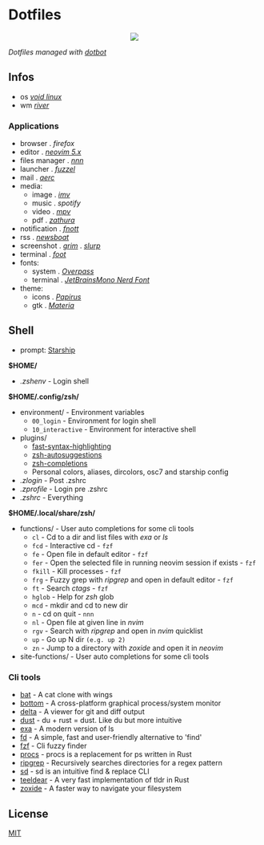 # Dotfiles

<p align="center"><img src="https://git.sr.ht/~novakane/dotfiles/blob/main/meta/previews/river.png"river""/></a></p>

_Dotfiles managed with [dotbot](https://github.com/anishathalye/dotbot)_

## Infos

- os _[void linux](https://voidlinux.org/)_
- wm _[river](https://github.com/ifreund/river)_

### Applications

- browser . _firefox_
- editor . _[neovim 5.x](https://github.com/neovim/neovim)_
- files manager . _[nnn](https://github.com/jarun/nnn)_
- launcher . _[fuzzel](https://codeberg.org/dnkl/fuzzel)_
- mail . _[aerc](https://git.sr.ht/~sircmpwn/aerc)_
- media:
  * image . _[imv](https://github.com/eXeC64/imv)_
  * music . _spotify_
  * video . _[mpv](https://github.com/mpv-player/mpv)_
  * pdf . _[zathura](https://pwmt.org/projects/zathura/)_
- notification . _[fnott](https://codeberg.org/dnkl/fnott)_
- rss . _[newsboat](https://newsboat.org/)_
- screenshot . _[grim](https://github.com/emersion/grim)_ . _[slurp](https://github.com/emersion/slurp)_
- terminal . _[foot](https://codeberg.org/dnkl/foot)_
- fonts:
  * system . _[Overpass](https://overpassfont.org/)_
  * terminal . _[JetBrainsMono Nerd Font](https://github.com/ryanoasis/nerd-fonts)_
- theme:
  * icons . _[Papirus](https://github.com/PapirusDevelopmentTeam/papirus-icon-theme)_
  * gtk . _[Materia](https://github.com/nana-4/materia-theme)_

## Shell

- prompt: [Starship](https://github.com/starship/starship)

**$HOME/**
- _.zshenv_ - Login shell

**$HOME/.config/zsh/**
- environment/ - Environment variables
  * `00_login` - Environment for login shell
  * `10_interactive` - Environment for interactive shell
- plugins/
  * [fast-syntax-highlighting](https://github.com/zdharma/fast-syntax-highlighting)
  * [zsh-autosuggestions](https://github.com/zsh-users/zsh-autosuggestions)
  * [zsh-completions](https://github.com/zsh-users/zsh-completions)
  * Personal colors, aliases, dircolors, osc7 and starship config
- _.zlogin_ - Post .zshrc
- _.zprofile_ - Login pre .zshrc
- _.zshrc_ - Everything

**$HOME/.local/share/zsh/**
- functions/ - User auto completions for some cli tools
  * `cl` - Cd to a dir and list files with _exa_ or _ls_
  * `fcd` - Interactive cd - `fzf`
  * `fe` - Open file in default editor - `fzf`
  * `fer` - Open the selected file in running neovim session if exists - `fzf`
  * `fkill` - Kill processes - `fzf`
  * `frg` - Fuzzy grep with _ripgrep_ and open in default editor - `fzf`
  * `ft` - Search _ctags_ - `fzf`
  * `hglob` - Help for _zsh_ glob
  * `mcd` - mkdir and cd to new dir
  * `n` - cd on quit - `nnn`
  * `nl` - Open file at given line in _nvim_
  * `rgv` - Search with _ripgrep_ and open in _nvim_ quicklist
  * `up` - Go up N dir `(e.g. up 2)`
  * `zn` - Jump to a directory with _zoxide_ and open it in _neovim_
- site-functions/ - User auto completions for some cli tools

### Cli tools

- [bat](https://github.com/sharkdp/bat) - A cat clone with wings
- [bottom](https://github.com/ClementTsang/bottom) - A cross-platform graphical process/system monitor
- [delta](https://github.com/dandavison/delta) - A viewer for git and diff output
- [dust](https://github.com/bootandy/dust) - du + rust = dust. Like du but more intuitive
- [exa](https://github.com/ogham/exa) - A modern version of ls
- [fd](https://github.com/sharkdp/fd) - A simple, fast and user-friendly alternative to 'find'
- [fzf](https://github.com/junegunn/fzf) - Cli fuzzy finder
- [procs](https://github.com/dalance/procs) - procs is a replacement for ps written in Rust
- [ripgrep](https://github.com/BurntSushi/ripgrep) - Recursively searches directories for a regex pattern
- [sd](https://github.com/chmln/sd) - sd is an intuitive find & replace CLI
- [teeldear](https://github.com/dbrgn/tealdeer) - A very fast implementation of tldr in Rust
- [zoxide](https://github.com/ajeetdsouza/zoxide) - A faster way to navigate your filesystem

## License
[MIT](LICENSE)
